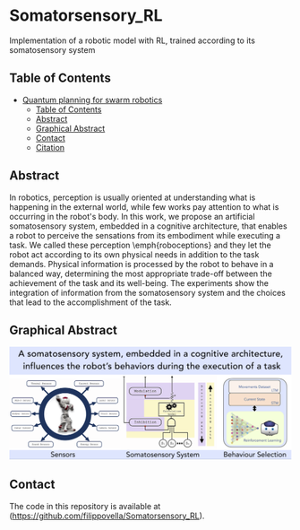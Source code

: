 # Somatorsensory_RL

Implementation of a robotic model with RL, trained according to its somatosensory system


## Table of Contents

- [Quantum planning for swarm robotics](#quantum-planning-for-swarm-robotics)
  - [Table of Contents](#table-of-contents)
  - [Abstract](#abstract)
  - [Graphical Abstract](#graphical-abstract)
  - [Contact](#contact)
  - [Citation](#citation)

## Abstract

In robotics, perception is usually oriented at understanding what is happening in the external world, while few works pay attention to what is occurring in the robot's body. In this work, we propose an artificial somatosensory system,  embedded in a cognitive architecture, that enables a robot to perceive the sensations from its embodiment while executing a task. We called these perception \emph{roboceptions} and they let the robot act according to its own physical needs in addition to the task demands. Physical information is processed by the robot to behave in a balanced way, determining the most appropriate trade-off between the achievement of the task and its well-being. The experiments show the integration of information from the somatosensory system and the choices that lead to the accomplishment of the task.

## Graphical Abstract

![Graphical Abstract of the Robot Somatosensory System](/res/images/graph_abs.png "Graphical Abstract")

##  Contact

The code in this repository is available at (https://github.com/filippovella/Somatorsensory_RL).
